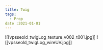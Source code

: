 ```yaml
---
title: Twig
tags:
  - Prop
date :2021-01-01
---
```


![[vpsseold_twigLog_texture_v002_t001.jpg]]
![[vpsseold_twigLog_wireUV.jpg]]